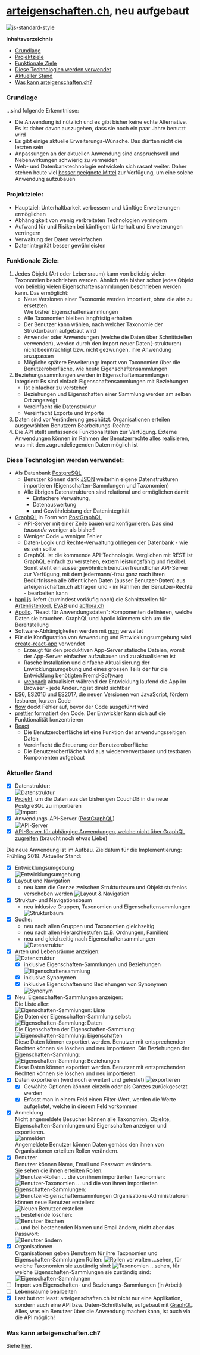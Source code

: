 # [arteigenschaften.ch](http://arteigenschaften.ch), neu aufgebaut

[![js-standard-style](https://img.shields.io/badge/license-ISC-brightgreen.svg)](https://github.com/barbalex/gs/blob/master/license.md)

**Inhaltsverzeichnis**

- [Grundlage](#grundlage)
- [Projektziele](#projektziele)
- [Funktionale Ziele](#funktionale-ziele)
- [Diese Technologien werden verwendet](#diese-technologien-werden-verwendet)
- [Aktueller Stand](#aktueller-stand)
- [Was kann arteigenschaften.ch?](#was-kann-arteigenschaftench)

### Grundlage
...sind folgende Erkenntnisse:

-	Die Anwendung ist nützlich und es gibt bisher keine echte Alternative. Es ist daher davon auszugehen, dass sie noch ein paar Jahre benutzt wird
-	Es gibt einige aktuelle Erweiterungs-Wünsche. Das dürften nicht die letzten sein
-	Anpassungen an der aktuellen Anwendung sind anspruchsvoll und Nebenwirkungen schwierig zu vermeiden
-	Web- und Datenbanktechnologie entwickeln sich rasant weiter. Daher stehen heute viel [besser geeignete Mittel](#diese-technologien-werden-verwendet) zur Verfügung, um eine solche Anwendung aufzubauen

### Projektziele:
-	Hauptziel: Unterhaltbarkeit verbessern und künftige Erweiterungen ermöglichen
-	Abhängigkeit von wenig verbreiteten Technologien verringern
-	Aufwand für und Risiken bei künftigem Unterhalt und Erweiterungen verringern
-	Verwaltung der Daten vereinfachen
-	Datenintegrität besser gewährleisten

### Funktionale Ziele:

1. Jedes Objekt (Art oder Lebensraum) kann von beliebig vielen Taxonomien beschrieben werden. Ähnlich wie bisher schon jedes Objekt von beliebig vielen Eigenschaftensammlungen beschrieben werden kann. Das ermöglicht: 
   - Neue Versionen einer Taxonomie werden importiert, ohne die alte zu ersetzten.<br/>Wie bisher Eigenschaftensammlungen
   - Alle Taxonomien bleiben langfristig erhalten
   - Der Benutzer kann wählen, nach welcher Taxonomie der Strukturbaum aufgebaut wird
   - Anwender oder Anwendungen (welche die Daten über Schnittstellen verwenden), werden durch den Import neuer Daten(-strukturen) nicht beeinträchtigt bzw. nicht gezwungen, ihre Anwendung anzupassen
   - Mögliche spätere Erweiterung: Import von Taxonomien über die Benutzeroberfläche, wie heute Eigenschaftensammlungen
2. Beziehungssammlungen werden in Eigenschaftensammlungen integriert: Es sind einfach Eigenschaftensammlungen mit Beziehungen
   - Ist einfacher zu verstehen
   - Beziehungen und Eigenschaften einer Sammlung werden am selben Ort angezeigt
   - Vereinfacht die Datenstruktur
   - Vereinfacht Exporte und Importe
3. Daten sind vor Veränderung geschützt. Organisationen erteilen ausgewählten Benutzern Bearbeitungs-Rechte
4. Die API stellt umfassende Funktionalitäten zur Verfügung. Externe Anwendungen können im Rahmen der Benutzerrechte alles realisieren, was mit den zugrundeliegenden Daten möglich ist

### Diese Technologien werden verwendet:

- Als Datenbank [PostgreSQL](https://www.postgresql.org)
  - Benutzer können dank [JSON](https://de.wikipedia.org/wiki/JavaScript_Object_Notation) weiterhin eigene Datenstrukturen importieren (Eigenschaften-Sammlungen und Taxonomien)
  - Alle übrigen Datenstrukturen sind relational und ermöglichen damit:
    - Einfachere Verwaltung,
    - Datenauswertung
    - und Gewährleistung der Datenintegrität
- [GraphQL](https://github.com/facebook/graphql) in Form von [PostGraphQL](https://github.com/postgraphql/postgraphql)
  - API-Server mit einer Zeile bauen und konfigurieren. Das sind _tausende_ weniger als bisher!
  - Weniger Code = weniger Fehler<br/>
  - Daten-Logik und Rechte-Verwaltung obliegen der Datenbank - wie es sein sollte<br/>
  - GraphQL ist die kommende API-Technologie. Verglichen mit REST ist GraphQL einfach zu verstehen, extrem leistungsfähig und flexibel. Somit steht ein aussergewöhnlich benutzerfreundlicher API-Server zur Verfügung, mit dem jedermann/-frau ganz nach ihren Bedürfnissen alle öffentlichen Daten (ausser Benutzer-Daten) aus arteigenschaften.ch abfragen und - im Rahmen der Benutzer-Rechte - bearbeiten kann
- [hapi.js](http://hapijs.com) liefert (zumindest vorläufig noch) die Schnittstellen für [Artenlistentool](http://www.aln.zh.ch/internet/baudirektion/aln/de/naturschutz/naturschutzdaten/tools/artenlistentool.html#a-content), [EVAB](http://www.aln.zh.ch/internet/baudirektion/aln/de/naturschutz/naturschutzdaten/tools/evab.html#a-content) und [apflora.ch](https://github.com/FNSKtZH/apflora)
- [Apollo](https://www.apollodata.com). "React für Anwendungsdaten": Komponenten definieren, welche Daten sie brauchen. GraphQL und Apollo kümmern sich um die Bereitstellung
- Software-Abhängigkeiten werden mit [npm](https://www.npmjs.com) verwaltet
- Für die Konfiguration von Anwendung und Entwicklungsumgebung wird [create-react-app](https://github.com/facebookincubator/create-react-app) verwendet
  - Erzeugt für den produktiven App-Server statische Dateien, womit der App-Server einfacher aufzubauen und zu aktualisieren ist
  - Rasche Installation und einfache Aktualisierung der Enwicklungsumgebung und eines grossen Teils der für die Entwicklung benötigten Fremd-Software
  - [webpack](http://webpack.github.io) aktualisiert während der Entwicklung laufend die App im Browser - jede Änderung ist direkt sichtbar
- [ES6](http://www.ecma-international.org/ecma-262/6.0), [ES2016](https://www.ecma-international.org/ecma-262/7.0) und [ES2017](http://2ality.com/2016/02/ecmascript-2017.html), die neuen Versionen von [JavaScript](http://en.wikipedia.org/wiki/JavaScript), fördern lesbaren, kurzen Code
- [flow](https://flow.org) deckt Fehler auf, bevor der Code ausgeführt wird
- [prettier](https://github.com/prettier/prettier) formatiert den Code. Der Entwickler kann sich auf die Funktionalität konzentrieren
- [React](https://facebook.github.io/react/index.html)
  - Die Benutzeroberfläche ist eine Funktion der anwendungsseitigen Daten
  - Vereinfacht die Steuerung der Benutzeroberfläche
  - Die Benutzeroberfläche wird aus wiederverwertbaren und testbaren Komponenten aufgebaut

### Aktueller Stand

- [x] Datenstruktur:<br/>![Datenstruktur](/etc/structure_relational.png?raw=true "Datenstruktur")
- [x] [Projekt](https://github.com/barbalex/ae_import), um die Daten aus der bisherigen CouchDB in die neue PostgreSQL zu importieren<br/>![Import](/etc/import.png?raw=true "Import")
- [x] Anwendungs-API-Server ([PostGraphQL](https://github.com/postgraphql/postgraphql))<br/>![API-Server](/etc/postgraphql.png?raw=true "API-Server")
- [x] [API-Server für abhängige Anwendungen, welche nicht über GraphQL zugreifen](https://github.com/barbalex/ae_api) (braucht noch etwas Liebe)

Die neue Anwendung ist im Aufbau. Zieldatum für die Implementierung: Frühling 2018. Aktueller Stand:

  - [x] Entwicklungsumgebung<br/>![Entwicklungsumgebung](/etc/dev.png?raw=true "Entwicklungsumgebung")
  - [x] Layout und Navigation
    - neu kann die Grenze zwischen Strukturbaum und Objekt stufenlos verschoben werden
    ![Layout & Navigation](/etc/layout.png?raw=true "Layout & Navigation")
  - [x] Struktur- und Navigationsbaum
    - neu inklusive Gruppen, Taxonomien und Eigenschaftensammlungen
    ![Strukturbaum](/etc/strukturbaum.png?raw=true "Strukturbaum")
  - [x] Suche:
    - neu nach allen Gruppen und Taxonomien gleichzeitig
    - neu nach allen Hierarchiestufen (z.B. Ordnungen, Familien)
    - neu und gleichzeitig nach Eigenschaftensammlungen
    ![Datenstruktur](/etc/suche.png?raw=true "Suche")
  - [x] Arten und Lebensräume anzeigen:<br/>![Datenstruktur](/etc/grasfrosch.png?raw=true "Datenstruktur")
    - [x] inklusive Eigenschaften-Sammlungen und Beziehungen<br/>![Eigenschaftensammlung](/etc/eigenschaftensammlung.png?raw=true "Eigenschaftensammlung")
    - [x] inklusive Synonymen<br/>
    - [x] inklusive Eigenschaften und Beziehungen von Synonymen<br/>
      ![Synonym](/etc/synonym.png?raw=true "Synonym")
  - [x] Neu: Eigenschaften-Sammlungen anzeigen:<br/>
    Die Liste aller:<br/>
    ![Eigenschaften-Sammlungen: Liste](/etc/pcs_list.png?raw=true "Eigenschaften-Sammlungen: Liste")<br/>
    Die Daten der Eigenschaften-Sammlung selbst:<br/>
    ![Eigenschaften-Sammlung: Daten](/etc/pcs_form.png?raw=true "Eigenschaften-Sammlung: Daten")<br/>
    Die Eigenschaften der Eigenschaften-Sammlung:<br/>
    ![Eigenschaften-Sammlung: Eigenschaften](/etc/pcs_p.png?raw=true "Eigenschaften-Sammlung: Eigenschaften")<br/>
    Diese Daten können exportiert werden. Benutzer mit entsprechenden Rechten können sie löschen und neu importieren.
    Die Beziehungen der Eigenschaften-Sammlung:<br/>
    ![Eigenschaften-Sammlung: Beziehungen](/etc/pcs_p.png?raw=true "Eigenschaften-Sammlung: Beziehungen")<br/>
    Diese Daten können exportiert werden. Benutzer mit entsprechenden Rechten können sie löschen und neu importieren.
  - [x] Daten exportieren (wird noch erweitert und getestet)
    ![exportieren](/etc/export.png?raw=true "exportieren")
    - [x] Gewählte Optionen können einzeln oder als Ganzes zurückgesetzt werden
    - [x] Erfasst man in einem Feld einen Filter-Wert, werden die Werte aufgelistet, welche in diesem Feld vorkommen
  - [x] Anmeldung<br/>
    Nicht angemeldete Besucher können alle Taxonomien, Objekte, Eigenschaften-Sammlungen und Eigenschaften anzeigen und exportieren.<br/>
    ![anmelden](/etc/anmeldung.png?raw=true "anmelden")<br/>
    Angemeldete Benutzer können Daten gemäss den ihnen von Organisationen erteilten Rollen verändern.
  - [x] Benutzer<br/>
    Benutzer können Name, Email und Passwort verändern.<br/>
    Sie sehen die ihnen erteilten Rollen:<br/>
    ![Benutzer-Rollen](/etc/user_rollen.png?raw=true "Benutzer-Rollen")
    ... die von ihnen importierten Taxonomien:<br/>
    ![Benutzer-Taxonomien](/etc/user_tax.png?raw=true "Benutzer-Taxonomien")
    ... und die von ihnen importierten Eigenschaften-Sammlungen:<br/>
    ![Benutzer-Eigenschaftensammlungen](/etc/user_pcs.png?raw=true "Benutzer-Eigenschaftensammlungen")
    Organisations-Administratoren können neue Benutzer erstellen:<br/>
    ![Neuen Benutzer erstellen](/etc/user_create_new.png?raw=true "Neuen Benutzer erstellen")<br/>
    ... bestehende löschen:<br/>
    ![Benutzer löschen](/etc/user_delete.png?raw=true "Benutzer löschen")<br/>
    ... und bei bestehenden Namen und Email ändern, nicht aber das Passwort:<br/>
    ![Benutzer ändern](/etc/user_from_admin.png?raw=true "Benutzer ändern")
  - [x] Organisationen<br/>
    Organisationen geben Benutzern für ihre Taxonomien und Eigenschaften-Sammlungen Rollen:
    ![Rollen verwalten](/etc/org_rollen.png?raw=true "Rollen verwalten")
    ...sehen, für welche Taxonomien sie zuständig sind: 
    ![Taxonomien](/etc/org_tax.png?raw=true "Taxonomien")
    ...sehen, für welche Eigenschaften-Sammlungen sie zuständig sind:
    ![Eigenschaften-Sammlungen](/etc/org_pcs.png?raw=true "Eigenschaften-Sammlungen")
  - [ ] Import von Eigenschaften- und Beziehungs-Sammlungen (in Arbeit)
  - [ ] Lebensräume bearbeiten
  - [x] Last but not least: arteigenschaften.ch ist nicht nur eine Applikation, sondern auch eine API bzw. Daten-Schnittstelle, aufgebaut mit [GraphQL](https://github.com/facebook/graphql). Alles, was ein Benutzer über die Anwendung machen kann, ist auch via die API möglich!

### Was kann arteigenschaften.ch?

Siehe [hier](https://github.com/FNSKtZH/artendb_v1/blob/master/README.md).
